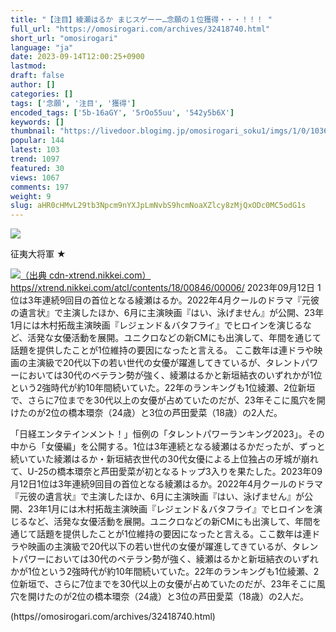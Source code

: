 ```yaml
---
title: "【注目】綾瀬はるか まじスゲーー…念願の１位獲得・・・！！！ "
full_url: "https://omosirogari.com/archives/32418740.html"
short_url: "omosirogari"
language: "ja"
date: 2023-09-14T12:00:25+0900
lastmod: 
draft: false
author: []
categories: []
tags: ['念願', '注目', '獲得']
encoded_tags: ['5b-16aGY', '5rOo55uu', '542y5b6X']
keywords: []
thumbnail: "https://livedoor.blogimg.jp/omosirogari_soku1/imgs/1/0/10363706.jpg"
popular: 144
latest: 103
trend: 1097
featured: 30
views: 1067
comments: 197
weight: 9
slug: aHR0cHMvL29tb3Npcm9nYXJpLmNvbS9hcmNoaXZlcy8zMjQxODc0MC5odG1s
---
```


![](https://livedoor.blogimg.jp/omosirogari_soku1/imgs/1/0/10363706.jpg)

<div><p>征夷大将軍 ★ </p> <a href='https//cdn-xtrend.nikkei.com/atcl/contents/18/00846/00006/01.png' target='_blank' class='' id='img_1_1'><img src='https//livedoor.blogimg.jp/omosirogari_soku1/imgs/c/f/cf42a60a.png'>（出典 cdn-xtrend.nikkei.com）</a> <a target='_blank' href='https//xtrend.nikkei.com/atcl/contents/18/00846/00006/'>https//xtrend.nikkei.com/atcl/contents/18/00846/00006/</a> 2023年09月12日 1位は3年連続9回目の首位となる綾瀬はるか。2022年4月クールのドラマ『元彼の遺言状』で主演したほか、6月に主演映画『はい、泳げません』が公開、23年1月には木村拓哉主演映画『レジェンド＆バタフライ』でヒロインを演じるなど、活発な女優活動を展開。ユニクロなどの新CMにも出演して、年間を通じて話題を提供したことが1位維持の要因になったと言える。 ここ数年は連ドラや映画の主演級で20代以下の若い世代の女優が躍進してきているが、タレントパワーにおいては30代のベテラン勢が強く、綾瀬はるかと新垣結衣のいずれかが1位という2強時代が約10年間続いていた。22年のランキングも1位綾瀬、2位新垣で、さらに7位までを30代以上の女優が占めていたのだが、23年そこに風穴を開けたのが2位の橋本環奈（24歳）と3位の芦田愛菜（18歳）の2人だ。 <p>「日経エンタテインメント！」恒例の「タレントパワーランキング2023」。その中から「女優編」を公開する。1位は3年連続となる綾瀬はるかだったが、ずっと続いていた綾瀬はるか・新垣結衣世代の30代女優による上位独占の牙城が崩れて、U-25の橋本環奈と芦田愛菜が初となるトップ3入りを果たした。2023年09月12日1位は3年連続9回目の首位となる綾瀬はるか。2022年4月クールのドラマ『元彼の遺言状』で主演したほか、6月に主演映画『はい、泳げません』が公開、23年1月には木村拓哉主演映画『レジェンド＆バタフライ』でヒロインを演じるなど、活発な女優活動を展開。ユニクロなどの新CMにも出演して、年間を通じて話題を提供したことが1位維持の要因になったと言える。ここ数年は連ドラや映画の主演級で20代以下の若い世代の女優が躍進してきているが、タレントパワーにおいては30代のベテラン勢が強く、綾瀬はるかと新垣結衣のいずれかが1位という2強時代が約10年間続いていた。22年のランキングも1位綾瀬、2位新垣で、さらに7位までを30代以上の女優が占めていたのだが、23年そこに風穴を開けたのが2位の橋本環奈（24歳）と3位の芦田愛菜（18歳）の2人だ。</p></div>

(https//omosirogari.com/archives/32418740.html)
